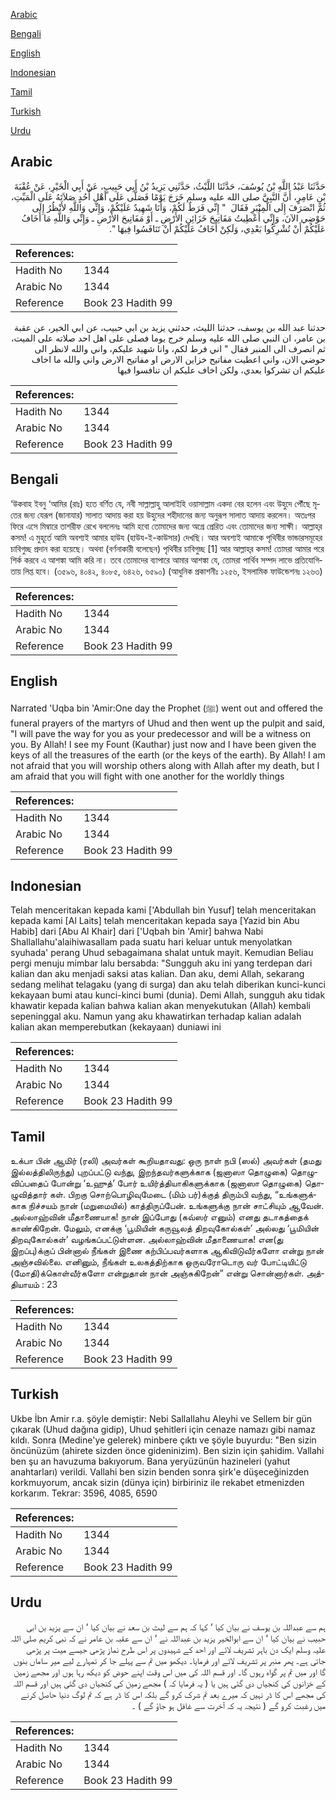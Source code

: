 [Arabic](#arabic)

[Bengali](#bengali)

[English](#english)

[Indonesian](#indonesian)

[Tamil](#tamil)

[Turkish](#turkish)

[Urdu](#urdu)

## Arabic


<div dir="rtl" lang="ar" style={{fontSize:'larger',backgroundColor:'#f8f9fa',padding:20}}>
حَدَّثَنَا عَبْدُ اللَّهِ بْنُ يُوسُفَ، حَدَّثَنَا اللَّيْثُ، حَدَّثَنِي يَزِيدُ بْنُ أَبِي حَبِيبٍ، عَنْ أَبِي الْخَيْرِ، عَنْ عُقْبَةَ بْنِ عَامِرٍ، أَنَّ النَّبِيَّ صلى الله عليه وسلم خَرَجَ يَوْمًا فَصَلَّى عَلَى أَهْلِ أُحُدٍ صَلاَتَهُ عَلَى الْمَيِّتِ، ثُمَّ انْصَرَفَ إِلَى الْمِنْبَرِ فَقَالَ ‏ "‏ إِنِّي فَرَطٌ لَكُمْ، وَأَنَا شَهِيدٌ عَلَيْكُمْ، وَإِنِّي وَاللَّهِ لأَنْظُرُ إِلَى حَوْضِي الآنَ، وَإِنِّي أُعْطِيتُ مَفَاتِيحَ خَزَائِنِ الأَرْضِ ـ أَوْ مَفَاتِيحَ الأَرْضِ ـ وَإِنِّي وَاللَّهِ مَا أَخَافُ عَلَيْكُمْ أَنْ تُشْرِكُوا بَعْدِي، وَلَكِنْ أَخَافُ عَلَيْكُمْ أَنْ تَنَافَسُوا فِيهَا ‏"‏‏.‏
</div>
<div style={{backgroundColor:'#f8f9fa',padding:20, marginBottom: 10}}><table> <thead> <tr> <th>References:</th> <th></th> </tr> </thead> <tbody><tr><td>Hadith No</td><td>1344</td></tr><tr><td>Arabic No</td><td>1344</td></tr><tr><td>Reference</td><td>Book 23 Hadith 99</td></tr></tbody></table></div>


<div dir="rtl" lang="ar" style={{fontSize:'larger',backgroundColor:'#f8f9fa',padding:20}}>
حدثنا عبد الله بن يوسف، حدثنا الليث، حدثني يزيد بن ابي حبيب، عن ابي الخير، عن عقبة بن عامر، ان النبي صلى الله عليه وسلم خرج يوما فصلى على اهل احد صلاته على الميت، ثم انصرف الى المنبر فقال " اني فرط لكم، وانا شهيد عليكم، واني والله لانظر الى حوضي الان، واني اعطيت مفاتيح خزاين الارض او مفاتيح الارض واني والله ما اخاف عليكم ان تشركوا بعدي، ولكن اخاف عليكم ان تنافسوا فيها
</div>
<div style={{backgroundColor:'#f8f9fa',padding:20, marginBottom: 10}}><table> <thead> <tr> <th>References:</th> <th></th> </tr> </thead> <tbody><tr><td>Hadith No</td><td>1344</td></tr><tr><td>Arabic No</td><td>1344</td></tr><tr><td>Reference</td><td>Book 23 Hadith 99</td></tr></tbody></table></div>

## Bengali


<div dir="ltr" lang="bn" style={{fontSize:'larger',backgroundColor:'#f8f9fa',padding:20}}>
‘উকবাহ ইবনু ‘আমির (রাঃ) হতে বর্ণিত যে, নবী সাল্লাল্লাহু আলাইহি ওয়াসাল্লাম একদা বের হলেন এবং উহুদে পৌঁছে মৃতের জন্য যেরূপ (জানাযার) সালাত আদায় করা হয় উহুদের শহীদানের জন্য অনুরূপ সালাত আদায় করলেন। অতঃপর ফিরে এসে মিম্বারে তাশরীফ রেখে বললেনঃ আমি হবো তোমাদের জন্য অগ্রে প্রেরিত এবং তোমাদের জন্য সাক্ষী। আল্লাহ্‌র কসম! এ মুহূর্তে আমি অবশ্যই আমার হাউয (হাউয-ই-কাউসার) দেখছি। আর অবশ্যই আমাকে পৃথিবীর ভান্ডারসমূহের চাবিগুচ্ছ প্রদান করা হয়েছে। অথবা (বর্ণনাকারী বলেছেন) পৃথিবীর চাবিগুচ্ছ [1] আর আল্লাহ্‌র কসম! তোমরা আমার পরে শির্ক করবে এ আশঙ্কা আমি করি না। তবে তোমাদের ব্যাপারে আমার আশঙ্কা যে, তোমরা পার্থিব সম্পদ লাভে প্রতিযোগিতায় লিপ্ত হবে। (৩৫৯৬, ৪০৪২, ৪০৮৫, ৬৪২৬, ৬৫৯০) (আধুনিক প্রকাশনীঃ ১২৫৬, ইসলামিক ফাউন্ডেশনঃ ১২৬৩)
</div>
<div style={{backgroundColor:'#f8f9fa',padding:20, marginBottom: 10}}><table> <thead> <tr> <th>References:</th> <th></th> </tr> </thead> <tbody><tr><td>Hadith No</td><td>1344</td></tr><tr><td>Arabic No</td><td>1344</td></tr><tr><td>Reference</td><td>Book 23 Hadith 99</td></tr></tbody></table></div>

## English


<div dir="ltr" lang="en" style={{fontSize:'larger',backgroundColor:'#f8f9fa',padding:20}}>
Narrated 'Uqba bin 'Amir:One day the Prophet (ﷺ) went out and offered the funeral prayers of the martyrs of Uhud and then went up the pulpit and said, "I will pave the way for you as your predecessor and will be a witness on you. By Allah! I see my Fount (Kauthar) just now and I have been given the keys of all the treasures of the earth (or the keys of the earth). By Allah! I am not afraid that you will worship others along with Allah after my death, but I am afraid that you will fight with one another for the worldly things
</div>
<div style={{backgroundColor:'#f8f9fa',padding:20, marginBottom: 10}}><table> <thead> <tr> <th>References:</th> <th></th> </tr> </thead> <tbody><tr><td>Hadith No</td><td>1344</td></tr><tr><td>Arabic No</td><td>1344</td></tr><tr><td>Reference</td><td>Book 23 Hadith 99</td></tr></tbody></table></div>

## Indonesian


<div dir="ltr" lang="id" style={{fontSize:'larger',backgroundColor:'#f8f9fa',padding:20}}>
Telah menceritakan kepada kami ['Abdullah bin Yusuf] telah menceritakan kepada kami [Al Laits] telah menceritakan kepada saya [Yazid bin Abu Habib] dari [Abu Al Khair] dari ['Uqbah bin 'Amir] bahwa Nabi Shallallahu'alaihiwasallam pada suatu hari keluar untuk menyolatkan syuhada' perang Uhud sebagaimana shalat untuk mayit. Kemudian Beliau pergi menuju mimbar lalu bersabda: "Sungguh aku ini yang terdepan dari kalian dan aku menjadi saksi atas kalian. Dan aku, demi Allah, sekarang sedang melihat telagaku (yang di surga) dan aku telah diberikan kunci-kunci kekayaan bumi atau kunci-kinci bumi (dunia). Demi Allah, sungguh aku tidak khawatir kepada kalian bahwa kalian akan menyekutukan (Allah) kembali sepeninggal aku. Namun yang aku khawatirkan terhadap kalian adalah kalian akan memperebutkan (kekayaan) duniawi ini
</div>
<div style={{backgroundColor:'#f8f9fa',padding:20, marginBottom: 10}}><table> <thead> <tr> <th>References:</th> <th></th> </tr> </thead> <tbody><tr><td>Hadith No</td><td>1344</td></tr><tr><td>Arabic No</td><td>1344</td></tr><tr><td>Reference</td><td>Book 23 Hadith 99</td></tr></tbody></table></div>

## Tamil


<div dir="ltr" lang="ta" style={{fontSize:'larger',backgroundColor:'#f8f9fa',padding:20}}>
உக்பா பின் ஆமிர் (ரலி) அவர்கள் கூறியதாவது: ஒரு நாள் நபி (ஸல்) அவர்கள் (தமது இல்லத்திலிருந்து) புறப்பட்டு வந்து, இறந்தவர்களுக்காக (ஜனாஸா தொழுகை) தொழுவிப்பதைப் போன்று ‘உஹுத்’ போர் உயிர்த்தியாகிகளுக்காக (ஜனாஸா தொழுகை) தொழுவித்தார் கள். பிறகு சொற்பொழிவுமேடை (மிம் பர்)க்குத் திரும்பி வந்து, “உங்களுக்காக நிச்சயம் நான் (மறுமையில்) காத்திருப்பேன். உங்களுக்கு நான் சாட்சியும் ஆவேன். அல்லாஹ்வின் மீதாணையாக! நான் இப்போது (கவ்ஸர் எனும்) எனது தடாகத்தைக் காண்கிறேன். மேலும், எனக்கு ‘பூமியின் கருவூலத் திறவுகோல்கள்’ அல்லது ‘பூமியின் திறவுகோல்கள்’ வழங்கப்பட்டுள்ளன. அல்லாஹ்வின் மீதாணையாக! என(து இறப்பு)க்குப் பின்னால் நீங்கள் இணை கற்பிப்பவர்களாக ஆகிவிடுவீர்களோ என்று நான் அஞ்சவில்லை. எனினும், நீங்கள் உலகத்திற்காக ஒருவரோடொரு வர் போட்டியிட்டு (மோதி)க்கொள்வீர்களோ என்றுதான் நான் அஞ்சுகிறேன்” என்று சொன்னார்கள். அத்தியாயம் : 23
</div>
<div style={{backgroundColor:'#f8f9fa',padding:20, marginBottom: 10}}><table> <thead> <tr> <th>References:</th> <th></th> </tr> </thead> <tbody><tr><td>Hadith No</td><td>1344</td></tr><tr><td>Arabic No</td><td>1344</td></tr><tr><td>Reference</td><td>Book 23 Hadith 99</td></tr></tbody></table></div>

## Turkish


<div dir="ltr" lang="tr" style={{fontSize:'larger',backgroundColor:'#f8f9fa',padding:20}}>
Ukbe İbn Amir r.a. şöyle demiştir: Nebi Sallallahu Aleyhi ve Sellem bir gün çıkarak (Uhud dağına gidip), Uhud şehitleri için cenaze namazı gibi namaz kıldı. Sonra (Medine'ye gelerek) minbere çıktı ve şöyle buyurdu: "Ben sizin öncünüzüm (ahirete sizden önce gideninizim). Ben sizin için şahidim. Vallahi ben şu an havuzuma bakıyorum. Bana yeryüzünün hazineleri (yahut anahtarları) verildi. Vallahi ben sizin benden sonra şirk'e düşeceğinizden korkmuyorum, ancak sizin (dünya için) birbiriniz ile rekabet etmenizden korkarım. Tekrar: 3596, 4085, 6590
</div>
<div style={{backgroundColor:'#f8f9fa',padding:20, marginBottom: 10}}><table> <thead> <tr> <th>References:</th> <th></th> </tr> </thead> <tbody><tr><td>Hadith No</td><td>1344</td></tr><tr><td>Arabic No</td><td>1344</td></tr><tr><td>Reference</td><td>Book 23 Hadith 99</td></tr></tbody></table></div>

## Urdu


<div dir="rtl" lang="ur" style={{fontSize:'larger',backgroundColor:'#f8f9fa',padding:20}}>
ہم سے عبداللہ بن یوسف نے بیان کیا ‘ کہا کہ ہم سے لیث بن سعد نے بیان کیا ‘ ان سے یزید بن ابی حبیب نے بیان کیا ‘ ان سے ابوالخیر یزید بن عبداللہ نے ‘ ان سے عقبہ بن عامر نے کہ نبی کریم صلی اللہ علیہ وسلم ایک دن باہر تشریف لائے اور احد کے شہیدوں پر اس طرح نماز پڑھی جیسے میت پر پڑھی جاتی ہے۔ پھر منبر پر تشریف لائے اور فرمایا۔ دیکھو میں تم سے پہلے جا کر تمہارے لیے میر ساماں بنوں گا اور میں تم پر گواہ رہوں گا۔ اور قسم اللہ کی میں اس وقت اپنے حوض کو دیکھ رہا ہوں اور مجھے زمین کے خزانوں کی کنجیاں دی گئی ہیں یا ( یہ فرمایا کہ ) مجھے زمین کی کنجیاں دی گئی ہیں اور قسم اللہ کی مجھے اس کا ڈر نہیں کہ میرے بعد تم شرک کرو گے بلکہ اس کا ڈر ہے کہ تم لوگ دنیا حاصل کرنے میں رغبت کرو گے ( نتیجہ یہ کہ آخرت سے غافل ہو جاؤ گے ) ۔
</div>
<div style={{backgroundColor:'#f8f9fa',padding:20, marginBottom: 10}}><table> <thead> <tr> <th>References:</th> <th></th> </tr> </thead> <tbody><tr><td>Hadith No</td><td>1344</td></tr><tr><td>Arabic No</td><td>1344</td></tr><tr><td>Reference</td><td>Book 23 Hadith 99</td></tr></tbody></table></div>